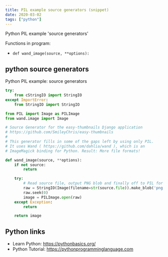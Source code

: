 ```yaml
---
title: PIL example source generators (snippet)
date: 2020-03-02
tags: ["python"]
---
```

Python PIL example 'source generators'

Functions in program: 
* `def wand_image(source, **options):`

## python source generators

Python PIL example: source generators

```python
try:
    from cStringIO import StringIO
except ImportError:
    from StringIO import StringIO

from PIL import Image as PILImage
from wand.image import Image

# Source Generator for the easy-thumbnails Django application
# https://github.com/SmileyChris/easy-thumbnails
#
# This generator fills in some of the gaps left by using only PIL.
# It uses Wand ( https://github.com/dahlia/wand ), which is an
# ImageMagick binding for Python. Result: More file formats!

def wand_image(source, **options):
    if not source:
        return

    try:
        # Read source file, output PNG blob and finally off to PIL for return
        raw = StringIO(Image(filename=str(source.file)).make_blob('png'))
        raw.seek(0)
        image = PILImage.open(raw)
    except Exception:
        return

    return image


```

## Python links

- Learn Python: https://pythonbasics.org/
- Python Tutorial: https://pythonprogramminglanguage.com
